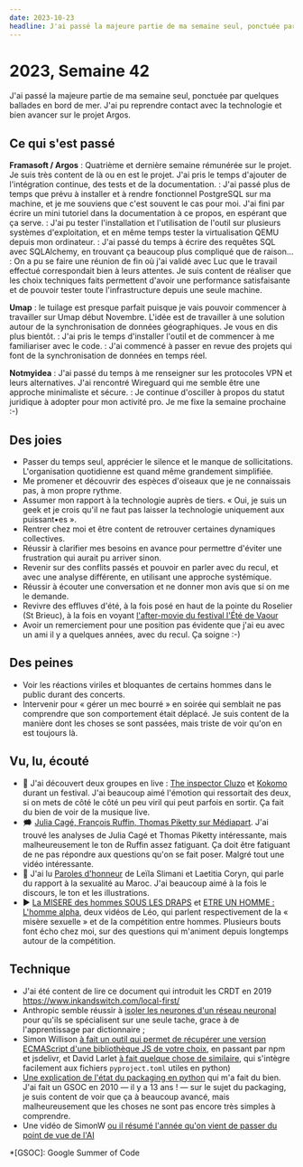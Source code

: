 ```yaml
---
date: 2023-10-23
headline: J'ai passé la majeure partie de ma semaine seul, ponctuée par quelques ballades en bord de mer. J'ai pu reprendre contact avec la technologie et bien avancer sur le projet Argos.
---
```


# 2023, Semaine 42

J'ai passé la majeure partie de ma semaine seul, ponctuée par quelques ballades en bord de mer. J'ai pu reprendre contact avec la technologie et bien avancer sur le projet Argos.

## Ce qui s'est passé

**Framasoft / Argos**
: Quatrième et dernière semaine rémunérée sur le projet. Je suis très content de là ou en est le projet. J'ai pris le temps d'ajouter de l'intégration continue, des tests et de la documentation.
: J'ai passé plus de temps que prévu à installer et à rendre fonctionnel PostgreSQL sur ma machine, et je me souviens que c'est souvent le cas pour moi. J'ai fini par écrire un mini tutoriel dans la documentation à ce propos, en espérant que ça serve.
: J'ai pu tester l'installation et l'utilisation de l'outil sur plusieurs systèmes d'exploitation, et en même temps tester la virtualisation QEMU depuis mon ordinateur.
: J'ai passé du temps à écrire des requêtes SQL avec SQLAlchemy, en trouvant ça beaucoup plus compliqué que de raison…
: On a pu se faire une réunion de fin où j'ai validé avec Luc que le travail effectué correspondait bien à leurs attentes. Je suis content de réaliser que les choix techniques faits permettent d'avoir une performance satisfaisante et de pouvoir tester toute l'infrastructure depuis une seule machine.

**Umap**
: le tuilage est presque parfait puisque je vais pouvoir commencer à travailler sur Umap début Novembre. L'idée est de travailler à une solution autour de la synchronisation de données géographiques. Je vous en dis plus bientôt.
: J'ai pris le temps d'installer l'outil et de commencer à me familiariser avec le code.
: J'ai commencé à passer en revue des projets qui font de la synchronisation de données en temps réel.

**Notmyidea**
: J'ai passé du temps à me renseigner sur les protocoles VPN et leurs alternatives. J'ai rencontré Wireguard qui me semble être une approche minimaliste et sécure.
: Je continue d'osciller à propos du statut juridique à adopter pour mon activité pro. Je me fixe la semaine prochaine :-)

## Des joies

- Passer du temps seul, apprécier le silence et le manque de sollicitations. L'organisation quotidienne est quand même grandement simplifiée.
- Me promener et découvrir des espèces d'oiseaux que je ne connaissais pas, à mon propre rythme.
- Assumer mon rapport à la technologie auprès de tiers. « Oui, je suis un geek et je crois qu'il ne faut pas laisser la technologie uniquement aux puissant•es ».
- Rentrer chez moi et être content de retrouver certaines dynamiques collectives.
- Réussir à clarifier mes besoins en avance pour permettre d'éviter une frustration qui aurait pu arriver sinon.
- Revenir sur des conflits passés et pouvoir en parler avec du recul, et avec une analyse différente, en utilisant une approche systémique.
- Réussir à écouter une conversation et ne donner mon avis que si on me le demande.
- Revivre des effluves d'été, à la fois posé en haut de la pointe du Roselier (St Brieuc), à la fois en voyant [l'after-movie du festival l'Été de Vaour](https://www.youtube.com/watch?v=2JEZLOaDKus&feature=youtu.be)
- Avoir un remerciement pour une position pas évidente que j'ai eu avec un ami il y a quelques années, avec du recul. Ça soigne :-)

## Des peines

- Voir les réactions viriles et bloquantes de certains hommes dans le public durant des concerts.
- Intervenir pour « gérer un mec bourré » en soirée qui semblait ne pas comprendre que son comportement était déplacé. Je suis content de la manière dont les choses se sont passées, mais triste de voir qu'on en est toujours là.

## Vu, lu, écouté

- 🎵 J'ai découvert deux groupes en live : [The inspector Cluzo](https://fr.wikipedia.org/wiki/The_Inspector_Cluzo) et [Kokomo](https://www.wikiwand.com/fr/Ko_Ko_Mo_(groupe_de_rock_fran%C3%A7ais)) durant un festival. J'ai beaucoup aimé l'émotion qui ressortait des deux, si on mets de côté le côté un peu viril qui peut parfois en sortir. Ça fait du bien de voir de la musique live.
- 🗯️ [Julia Cagé, François Ruffin, Thomas Piketty sur Médiapart](https://www.youtube.com/watch?v=zYoPYLqWcp4&themeRefresh=1). J'ai trouvé les analyses de Julia Cagé et Thomas Piketty intéressante, mais malheureusement le ton de Ruffin assez fatiguant. Ça doit être fatiguant de ne pas répondre aux questions qu'on se fait poser. Malgré tout une vidéo intéressante.
- 📖 J'ai lu [Paroles d'honneur](https://arenes.fr/livre/paroles-dhonneur/) de Leïla Slimani et Laetitia Coryn, qui parle du rapport à la sexualité au Maroc. J'ai beaucoup aimé à la fois le discours, le ton et les illustrations.
- ▶︎ [La MISERE des hommes SOUS LES DRAPS](https://www.youtube.com/watch?v=w6PLAmhjt50) et [ETRE UN HOMME : L'homme alpha](https://www.youtube.com/watch?v=cb7zlAkiSGw), deux vidéos de Léo, qui parlent respectivement de la « misère sexuelle » et de la compétition entre hommes. Plusieurs bouts font écho chez moi, sur des questions qui m'animent depuis longtemps autour de la compétition.

## Technique

- J'ai été content de lire ce document qui introduit les CRDT en 2019 https://www.inkandswitch.com/local-first/
- Anthropic semble réussir à [isoler les neurones d'un réseau neuronal](https://nitter.net/anthropicai/status/1709986949711200722) pour qu'ils se spécialisent sur une seule tache, grace à de l'apprentissage par dictionnaire ;
- Simon Willison [à fait un outil qui permet de récupérer une version ECMAScript d'une bibliothèque JS de votre choix](https://simonwillison.net/2023/May/2/download-esm/), en passant par npm et jsdelivr, et David Larlet [à fait quelque chose de similaire](https://gitlab.com/davidbgk/umap-stats/-/blob/main/npm.py), qui s'intègre facilement aux fichiers `pyproject.toml` utiles en python)
- [Une explication de l'état du packaging en python](https://drivendata.co/blog/python-packaging-2023) qui m'a fait du bien. J'ai fait un GSOC en 2010 — il y a 13 ans ! — sur le sujet du packaging, je suis content de voir que ça à beaucoup avancé, mais malheureusement que les choses ne sont pas encore très simples à comprendre.
- Une vidéo de SimonW [ou il résumé l'année qu'on vient de passer du point de vue de l'AI](https://www.youtube.com/watch?v=qw4PrtyvJI0&t=24953s)

*[GSOC]: Google Summer of Code